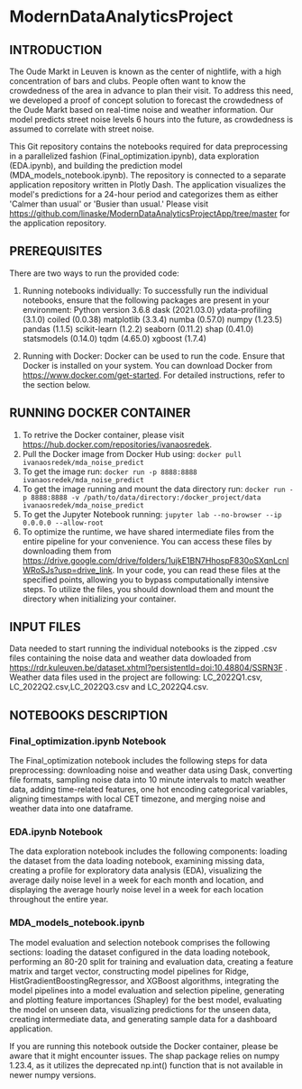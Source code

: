# ModernDataAnalyticsProject


## INTRODUCTION 
The Oude Markt in Leuven is known as the center of nightlife, with a high concentration of bars and clubs. People often want to know the crowdedness of the area in advance to plan their visit. To address this need, we developed a proof of concept solution to forecast the crowdedness of the Oude Markt based on real-time noise and weather information. Our model predicts street noise levels 6 hours into the future, as crowdedness is assumed to correlate with street noise.

This Git repository contains the notebooks required for data preprocessing in a parallelized fashion (Final_optimization.ipynb), data exploration (EDA.ipynb), and building the prediction model (MDA_models_notebook.ipynb). The repository is connected to a separate application repository written in Plotly Dash. The application visualizes the model's predictions for a 24-hour period and categorizes them as either 'Calmer than usual' or 'Busier than usual.'  Please visit https://github.com/linaske/ModernDataAnalyticsProjectApp/tree/master for the application repository.

## PREREQUISITES 
There are two ways to run the provided code:

1. Running notebooks individually: To successfully run the individual notebooks, ensure that the following packages are present in your environment:
Python version 3.6.8
dask (2021.03.0)
ydata-profiling (3.1.0)
coiled (0.0.38)
matplotlib (3.3.4)
numba (0.57.0)
numpy (1.23.5)
pandas (1.1.5)
scikit-learn (1.2.2)
seaborn (0.11.2)
shap (0.41.0)
statsmodels (0.14.0)
tqdm (4.65.0)
xgboost (1.7.4)

2. Running with Docker: Docker can be used to run the code. Ensure that Docker is installed on your system. You can download Docker from https://www.docker.com/get-started. For detailed instructions, refer to the section below.


##  RUNNING DOCKER CONTAINER

1. To retrive the Docker container, please visit https://hub.docker.com/repositories/ivanaosredek. 
2. Pull the Docker image from Docker Hub using: `docker pull ivanaosredek/mda_noise_predict`
3. To get the image run: `docker run -p 8888:8888 ivanaosredek/mda_noise_predict`
4. To get the image running and mount the data directory run: `docker run -p 8888:8888 -v /path/to/data/directory:/docker_project/data  ivanaosredek/mda_noise_predict`
5. To get the Jupyter Notebook running: `jupyter lab --no-browser --ip 0.0.0.0 --allow-root`
6. To optimize the runtime, we have shared intermediate files from the entire pipeline for your convenience. You can access these files by downloading them from https://drive.google.com/drive/folders/1ujkE1BN7HhospF830oSXqnLcnlWRoSJs?usp=drive_link. In your code, you can read these files at the specified points, allowing you to bypass computationally intensive steps. To utilize the files, you should download them and mount the directory when initializing your container.

## INPUT FILES
Data needed to start running the individual notebooks is the zipped .csv files containing the noise data and weather data dowloaded from https://rdr.kuleuven.be/dataset.xhtml?persistentId=doi:10.48804/SSRN3F . Weather data files used in the project are following: LC_2022Q1.csv, LC_2022Q2.csv,LC_2022Q3.csv and LC_2022Q4.csv. 

## NOTEBOOKS DESCRIPTION

### Final_optimization.ipynb Notebook

The Final_optimization notebook includes the following steps for data preprocessing: downloading noise and weather data using Dask, converting file formats, sampling noise data into 10 minute intervals to match weather data, adding time-related features, one hot encoding categorical variables, aligning timestamps with local CET timezone, and merging noise and weather data into one dataframe.

### EDA.ipynb Notebook

The data exploration notebook includes the following components: loading the dataset from the data loading notebook, examining missing data, creating a profile for exploratory data analysis (EDA), visualizing the average daily noise level in a week for each month and location, and displaying the average hourly noise level in a week for each location throughout the entire year.

### MDA_models_notebook.ipynb

The model evaluation and selection notebook comprises the following sections: loading the dataset configured in the data loading notebook, performing an 80-20 split for training and evaluation data, creating a feature matrix and target vector, constructing model pipelines for Ridge, HistGradientBoostingRegressor, and XGBoost algorithms, integrating the model pipelines into a model evaluation and selection pipeline, generating and plotting feature importances (Shapley) for the best model, evaluating the model on unseen data, visualizing predictions for the unseen data, creating intermediate data, and generating sample data for a dashboard application.

If you are running this notebook outside the Docker container, please be aware that it might encounter issues. The shap package relies on numpy 1.23.4, as it utilizes the deprecated np.int() function that is not available in newer numpy versions. 


